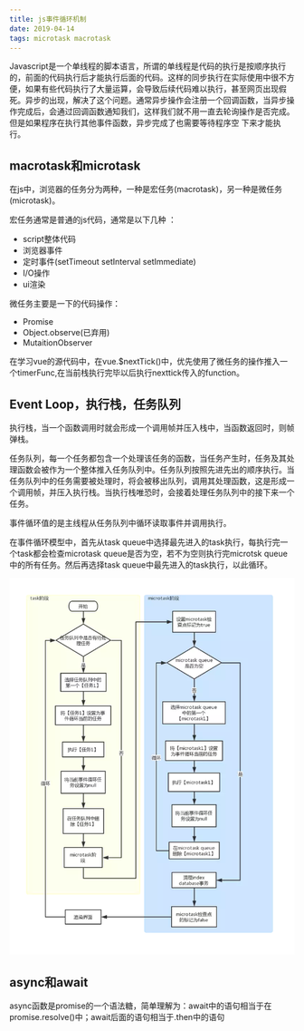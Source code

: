 ```yaml
---
title: js事件循环机制
date: 2019-04-14
tags: microtask macrotask
---
```

Javascript是一个单线程的脚本语言，所谓的单线程是代码的执行是按顺序执行的，前面的代码执行后才能执行后面的代码。这样的同步执行在实际使用中很不方便，如果有些代码执行了大量运算，会导致后续代码难以执行，甚至网页出现假死。异步的出现，解决了这个问题。通常异步操作会注册一个回调函数，当异步操作完成后，会通过回调函数通知我们，这样我们就不用一直去轮询操作是否完成。但是如果程序在执行其他事件函数，异步完成了也需要等待程序空 下来才能执行。

## macrotask和microtask
在js中，浏览器的任务分为两种，一种是宏任务(macrotask)，另一种是微任务(microtask)。

宏任务通常是普通的js代码，通常是以下几种 ：
* script整体代码
* 浏览器事件
* 定时事件(setTimeout setInterval setImmediate)
*  I/O操作
* ui渲染

微任务主要是一下的代码操作：
* Promise
* Object.observe(已弃用)
* MutaitionObserver

在学习vue的源代码中，在vue.$nextTick()中，优先使用了微任务的操作推入一个timerFunc,在当前栈执行完毕以后执行nexttick传入的function。

## Event Loop，执行栈，任务队列

执行栈，当一个函数调用时就会形成一个调用帧并压入栈中，当函数返回时，则帧弹栈。

任务队列，每一个任务都包含一个处理该任务的函数，当任务产生时，任务及其处理函数会被作为一个整体推入任务队列中。任务队列按照先进先出的顺序执行。当任务队列中的任务需要被处理时，将会被移出队列，调用其处理函数，这是形成一个调用帧，并压入执行栈。当执行栈唯恐时，会接着处理任务队列中的接下来一个任务。

事件循环值的是主线程从任务队列中循环读取事件并调用执行。

在事件循环模型中，首先从task queue中选择最先进入的task执行，每执行完一个task都会检查microtask queue是否为空，若不为空则执行完microtsk queue中的所有任务。然后再选择task queue中最先进入的task执行，以此循环。

![事件模型](../../images/eventloop.jpeg)

## async和await
async函数是promise的一个语法糖，简单理解为：await中的语句相当于在promise.resolve()中；await后面的语句相当于.then中的语句